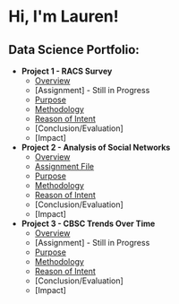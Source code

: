 <h1>Hi, I'm Lauren! <br/><a></a></h1>

<h2>Data Science Portfolio:</h2>

- <b>Project 1 - RACS Survey </b>
  - [Overview](https://github.com/LaurenFowler2/ds_portfolio/blob/main/RACS_readme)
  - [Assignment] - Still in Progress
  - [Purpose](https://github.com/LaurenFowler2/ds_portfolio/blob/main/Project%201%20RACs%20Survey/RACS%20survey%20purpose%20.pdf)
  - [Methodology](https://github.com/LaurenFowler2/ds_portfolio/blob/main/Project%201%20RACs%20Survey/RACS%20method.pdf)
  - [Reason of Intent](https://github.com/LaurenFowler2/ds_portfolio/blob/main/Project%201%20RACs%20Survey/ROI%20-%20RACs.pdf)
  - [Conclusion/Evaluation]
  - [Impact]
- <b>Project 2 -  Analysis of Social Networks </b>
  - [Overview](https://github.com/LaurenFowler2/ds_portfolio/blob/main/sna_readme)
  - [Assignment File](https://github.com/LaurenFowler2/ds_portfolio/blob/main/Project%202%20Social%20Network%20Analysis/ERGMMMMSSS-1.pdf)
  - [Purpose](https://github.com/LaurenFowler2/ds_portfolio/blob/main/Project%202%20Social%20Network%20Analysis/asn%20purpose.pdf)
  - [Methodology](https://github.com/LaurenFowler2/ds_portfolio/blob/main/Project%202%20Social%20Network%20Analysis/asn%20method.pdf)
  - [Reason of Intent](https://github.com/LaurenFowler2/ds_portfolio/blob/main/Project%202%20Social%20Network%20Analysis/ROI%20-%20ERGM.pdf)
  - [Conclusion/Evaluation]
  - [Impact]
- <b>Project 3 - CBSC Trends Over Time</b>
  - [Overview](https://github.com/LaurenFowler2/ds_portfolio/blob/main/cbsc_readme)
  - [Assignment] - Still in Progress
  - [Purpose](https://github.com/LaurenFowler2/ds_portfolio/blob/main/Project%203%20CBSC%20Project/CBSC%20Trends%20Over%20Time%20Purpose.pdf)
  - [Methodology](https://github.com/LaurenFowler2/ds_portfolio/blob/main/Project%203%20CBSC%20Project/CBSC%20method.pdf)
  - [Reason of Intent](https://github.com/LaurenFowler2/ds_portfolio/blob/main/Project%203%20CBSC%20Project/ROI%20-%20CBSC.pdf)
  - [Conclusion/Evaluation]
  - [Impact]

